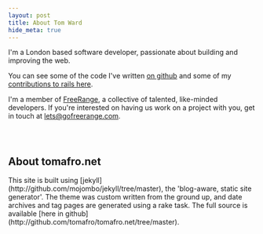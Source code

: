 ```yaml
---
layout: post
title: About Tom Ward
hide_meta: true
---
```

I'm a London based software developer, passionate about building and improving the web.  

You can see some of the code I've written [on github](http://github.com/tomafro) and some of my [contributions to rails here](http://contributors.rubyonrails.org/contributors/tom-ward/commits).

I'm a member of [FreeRange](http://gofreerange.com), a collective of talented, like-minded developers.  If you're interested on having us work on a project with you, get in touch at [lets@gofreerange.com](mailto:lets@gofreerange.com). 

<h2 style="padding-top:2em;">About tomafro.net</h2>
This site is built using [jekyll](http://github.com/mojombo/jekyll/tree/master), the 'blog-aware, static site generator'.  The theme was custom written from the ground up, and date archives and tag pages are generated using a rake task.  The full source is available [here in github](http://github.com/tomafro/tomafro.net/tree/master).
